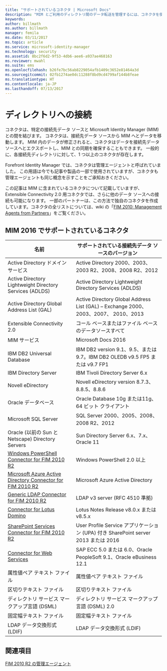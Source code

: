 ```yaml
---
title: "サポートされているコネクタ | Microsoft Docs"
description: "MIM とご利用のディレクトリ間のデータ転送を管理するには、コネクタを使用します。"
keywords: 
author: billmath
ms.author: billmath
manager: femila
ms.date: 03/11/2017
ms.topic: article
ms.service: microsoft-identity-manager
ms.technology: security
ms.assetid: 8bc2f6d2-9f53-4db6-aee6-a937ae468163
ms.reviewer: mwahl
ms.suite: ems
ms.openlocfilehash: b26fe7bc56ab8229054afb1409c3652e81464a3d
ms.sourcegitcommit: 02fb1274ae0dc11288f8bd9cd4799af144b8feae
ms.translationtype: HT
ms.contentlocale: ja-JP
ms.lasthandoff: 07/13/2017
---
```

# <a name="connect-to-your-directories"></a>ディレクトリへの接続

コネクタは、特定の接続先データ ソースと Microsoft Identity Manager (MIM) との間を結びます。 コネクタは、接続先データ ソースから MIM へとデータを移動します。 MIM 内のデータが修正されると、コネクタはデータを接続先データ ソースへとエクスポートし、MIM との同期を確保することもできます。 一般的に、各接続先ディレクトリに対して、1 つ以上のコネクタが存在します。

Forefront Identity Manager では、コネクタは管理エージェントと呼ばれていました。 この用語は今でも記事や製品の一部で使用されていますが、コネクタも管理エージェントも同じ概念を示すことをご承知おきください。

この記事は MIM に含まれているコネクタについて記載していますが、Extensible Connectivity 2.0 用コネクタでは、さらに他のデータ ソースへの接続も可能になります。 一部のパートナーは、この方法で独自のコネクタを作成しています。コネクタの全リストについては、wiki の「[FIM 2010: Management Agents from Partners](http://social.technet.microsoft.com/wiki/contents/articles/1589.fim-2010-management-agents-from-partners.aspx)」をご覧ください。

## <a name="supported-connectors-in-mim-2016"></a>MIM 2016 でサポートされているコネクタ

| 名前 | サポートされている接続先データ ソースのバージョン |
| ---- | ----------------------------------------------- |
| Active Directory ドメイン サービス | Active Directory 2000、2003、2003 R2、2008、2008 R2、2012 |
| Active Directory Lightweight Directory Services (ADLDS) | Active Directory Lightweight Directory Services (ADLDS) |
| Active Directory Global Address List (GAL) | Active Directory Global Address List (GAL) – Exchange 2000、2003、2007、 2010、2013 |
| Extensible Connectivity 2.0 | コール ベースまたはファイル ベースのデータソースすべて |
| MIM サービス | Microsoft Docs 2016 |
| IBM DB2 Universal Database | IBM DB2 version 9.1、9.5、または9.7。IBM DB2 OLEDB v9.5 FP5 または v9.7 FP1 |
| IBM Directory Server | IBM Tivoli Directory Server 6.x |
| Novell eDirectory | Novell eDirectory version 8.7.3、8.8.5、8.8.6 |
| Oracle データベース | Oracle Database 10g または11g、64 ビット クライアント |
| Microsoft SQL Server | SQL Server 2000、2005、2008、2008 R2、2012 |
| Oracle (以前の Sun と Netscape) Directory Servers | Sun Directory Server 6.x、7.x、Oracle 11 |
| [Windows PowerShell Connector for FIM 2010 R2](https://msdn.microsoft.com/en-us/library/dn640417.aspx) | Windows PowerShell 2.0 以上 |
| [Microsoft Azure Active Directory Connector for FIM 2010 R2](https://msdn.microsoft.com/en-us/library/dn511001.aspx) | Microsoft Azure Active Directory |
| [Generic LDAP Connector for FIM 2010 R2](https://msdn.microsoft.com/en-us/library/dn510997.aspx) | LDAP v3 server (RFC 4510 準拠) |
| [Connector for Lotus Domino](https://msdn.microsoft.com/en-us/library/hh859750.aspx) | Lotus Notes Release v8.0.x または v8.5.x |
| [SharePoint Services Connector for FIM 2010 R2](https://msdn.microsoft.com/en-us/library/dn511003.aspx) | User Profile Service アプリケーション (UPA) 付き SharePoint server 2013 または 2016 |
| [Connector for Web Services](https://www.microsoft.com/en-us/download/details.aspx?id=51495) | SAP ECC 5.0 または 6.0、Oracle PeopleSoft 9.1、Oracle eBusiness 12.1 |
| 属性値ペア テキスト ファイル | 属性値ペア テキスト ファイル |
| 区切りテキスト ファイル | 区切りテキスト ファイル |
| ディレクトリ サービス マークアップ言語 (DSML) | ディレクトリ サービス マークアップ言語 (DSML) 2.0 |
| 固定幅テキスト ファイル | 固定幅テキスト ファイル |
| LDAP データ交換形式 (LDIF) | LDAP データ交換形式 (LDIF) |

## <a name="related-topics"></a>関連項目

[FIM 2010 R2 の管理エージェント](https://technet.microsoft.com/library/jj133885.aspx)
